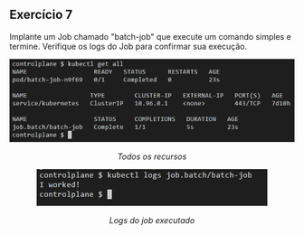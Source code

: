 ## Exercício 7

Implante um Job chamado "batch-job" que execute um comando simples e termine. Verifique os logs do Job para confirmar sua execução.

<div align="center"><img src="../assets/image7.png"/>
    <p><i>Todos os recursos</i></p>
</div>
<div align="center"><img src="../assets/image7-1.png"/>
    <p><i>Logs do job executado</i></p>
</div>
